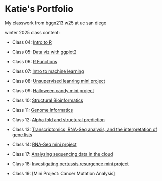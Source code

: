 # Katie's Portfolio
My classwork from [bggn213](https://bioboot.github.io/bggn213_W25/) w25 at uc san diego

winter 2025 class content:

- Class 04: [Intro to R](class04/class4.html)

- Class 05: [Data viz with ggplot2](class05/Class05.html)

- Class 06: [R Functions](Class06/Class6.html)

- Class 07: [Intro to machine learning](Class07/class07.html)

- Class 08: [Unsupervised leanring mini project](Class08/Miniproject08.html)

- Class 09: [Halloween candy mini project](class09/halloweencandy.html)

- Class 10: [Structural Bioinformatics](Class10/Class10.html)

- Class 11: [Genome Informatics](class11/class11.html)

- Class 12: [Alpha fold and structural prediction](Class12/class12.html)

- Class 13: [Transcriptomics, RNA-Seq analysis, and the interpretation of gene lists](Class13/Class%2013.html)

- Class 14: [RNA-Seq mini project](Class14/Class%2014.html)

- Class 17: [Analyzing sequencing data in the cloud](Class17/Class17.html)

- Class 18: [Investigating pertussis resurgence mini project](Class18/Class18.html)

- Class 19: [Mini Project: Cancer Mutation Analysis]


